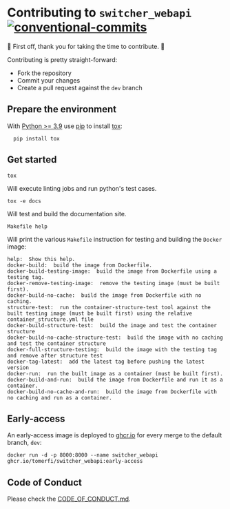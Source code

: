 # Contributing to `switcher_webapi`</br>[![conventional-commits]][0]

:clap: First off, thank you for taking the time to contribute. :clap:

Contributing is pretty straight-forward:

- Fork the repository
- Commit your changes
- Create a pull request against the `dev` branch

## Prepare the environment

With [Python >= 3.9](https://www.python.org/) use [pip](https://pypi.org/project/pip/) to install
[tox](https://tox.readthedocs.io/):

```shell
  pip install tox
```

## Get started

```shell
tox
```

Will execute linting jobs and run python's test cases.

```shell
tox -e docs
```

Will test and build the documentation site.

```shell
Makefile help
```

Will print the various `Makefile` instruction for testing and building the `Docker` image:

```shell
help:  Show this help.
docker-build:  build the image from Dockerfile.
docker-build-testing-image:  build the image from Dockerfile using a testing tag.
docker-remove-testing-image:  remove the testing image (must be built first).
docker-build-no-cache:  build the image from Dockerfile with no caching.
structure-test:  run the container-structure-test tool against the built testing image (must be built first) using the relative container_structure.yml file
docker-build-structure-test:  build the image and test the container structure
docker-build-no-cache-structure-test:  build the image with no caching and test the container structure
docker-full-structure-testing:  build the image with the testing tag and remove after structure test
docker-tag-latest:  add the latest tag before pushing the latest version
docker-run:  run the built image as a container (must be built first).
docker-build-and-run:  build the image from Dockerfile and run it as a container.
docker-build-no-cache-and-run:  build the image from Dockerfile with no caching and run as a container.
```

## Early-access

An early-access image is deployed to [ghcr.io](https://github.com/TomerFi/switcher_webapi/pkgs/container/switcher_webapi)
for every merge to the default branch, `dev`:

```shell
docker run -d -p 8000:8000 --name switcher_webapi ghcr.io/tomerfi/switcher_webapi:early-access
```

## Code of Conduct

Please check the [CODE_OF_CONDUCT.md](CODE_OF_CONDUCT.md).

<!-- Real Links -->
[0]: https://conventionalcommits.org
<!-- Badges Links -->
[conventional-commits]: https://img.shields.io/badge/Conventional%20Commits-1.0.0-yellow.svg
